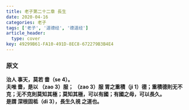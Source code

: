 ```yaml
---
title: 老子第二十二章 長生
date: 2020-04-16
categories: 老子
tags: ['老子', '道德经', '德道经']
article_header:
  type: cover
key: 49299B61-FA10-491D-8EC8-672279B3B4E4
---
```


### 原文

**治人 事天，莫若 嗇（se 4）。**  
**夫唯 嗇，是以 （zao 3）服； （zao 3）服 胃之重積（ji 1）德；重積德則无不克；无不克則莫知其極；莫知其極，可以有國；有國之母，可以長久。**  
**是謂 深根固柢（di 3），長生久視 之道也。**
